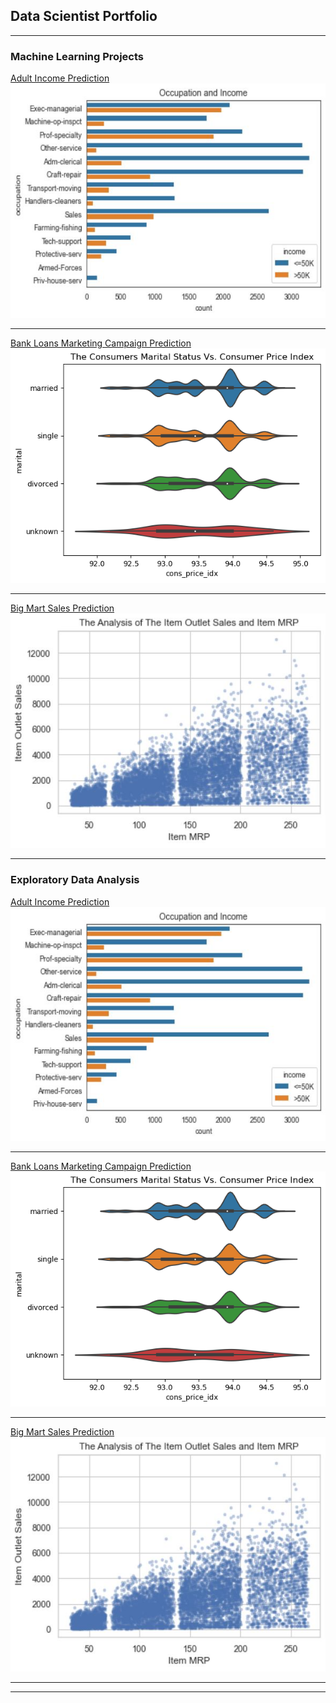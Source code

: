 ## Data Scientist Portfolio

---

### Machine Learning Projects 

[Adult Income Prediction](/sample_page)
<img src="images/aip4.jpg?raw=true"/> 

---
[Bank Loans Marketing Campaign Prediction](/pdf/sample_presentation.pdf)
<img src="images/bank.jpg?raw=true"/>

---
[Big Mart Sales Prediction](http://example.com/)
<img src="images/bigm1.jpg?raw=true"/>

---

### Exploratory Data Analysis

[Adult Income Prediction](/sample_page)
<img src="images/aip4.jpg?raw=true"/> 

---
[Bank Loans Marketing Campaign Prediction](/pdf/sample_presentation.pdf)
<img src="images/bank.jpg?raw=true"/>

---
[Big Mart Sales Prediction](http://example.com/)
<img src="images/bigm1.jpg?raw=true"/>

---




---

